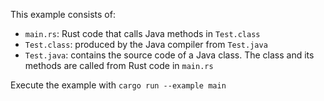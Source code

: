 This example consists of:

* `main.rs`: Rust code that calls Java methods in `Test.class`
* `Test.class`: produced by the Java compiler from `Test.java`
* `Test.java`: contains the source code of a Java class.
    The class and its methods are called from Rust code in `main.rs`
    
Execute the example with `cargo run --example main`
